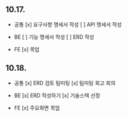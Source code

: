 ## 10.17.
- 공통
[x] 요구사항 명세서 작성
[ ] API 명세서 작성

- BE
[ ] 기능 명세서 작성
[ ] ERD 작성

- FE
[x] 목업

## 10.18.
- 공통
[x] ERD 검토 팀미팅
[x] 팀미팅 회고 회의

- BE
[x] ERD 작성하기
[x] 기술스택 선정

- FE
[x] 주요화면 목업
